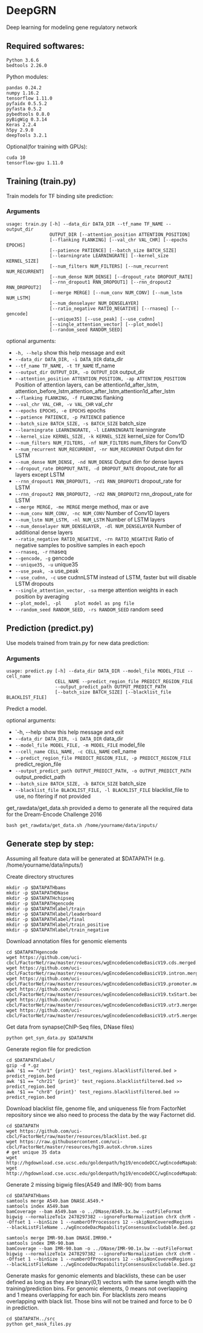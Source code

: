# DeepGRN
Deep learning for modeling gene regulatory network

## Required softwares:

```
Python 3.6.6
bedtools 2.26.0
```

Python modules:
```
pandas 0.24.2
numpy 1.16.2
tensorflow 1.11.0
pyfaidx 0.5.5.2
pyfasta 0.5.2
pybedtools 0.8.0
pyBigWig 0.3.14
Keras 2.2.4
h5py 2.9.0
deepTools 3.2.1
```

Optional(for training with GPUs):

```
cuda 10
tensorflow-gpu 1.11.0
```

## Training (train.py)
Train models for TF binding site prediction:

### Arguments

```
usage: train.py [-h] --data_dir DATA_DIR --tf_name TF_NAME --output_dir
                OUTPUT_DIR [--attention_position ATTENTION_POSITION]
                [--flanking FLANKING] [--val_chr VAL_CHR] [--epochs EPOCHS]
                [--patience PATIENCE] [--batch_size BATCH_SIZE]
                [--learningrate LEARNINGRATE] [--kernel_size KERNEL_SIZE]
                [--num_filters NUM_FILTERS] [--num_recurrent NUM_RECURRENT]
                [--num_dense NUM_DENSE] [--dropout_rate DROPOUT_RATE]
                [--rnn_dropout1 RNN_DROPOUT1] [--rnn_dropout2 RNN_DROPOUT2]
                [--merge MERGE] [--num_conv NUM_CONV] [--num_lstm NUM_LSTM]
                [--num_denselayer NUM_DENSELAYER]
                [--ratio_negative RATIO_NEGATIVE] [--rnaseq] [--gencode]
                [--unique35] [--use_peak] [--use_cudnn]
                [--single_attention_vector] [--plot_model]
                [--random_seed RANDOM_SEED]
```                

optional arguments:
* `-h, --help`            show this help message and exit
* `--data_dir DATA_DIR, -i DATA_DIR`
                        data_dir
* `--tf_name TF_NAME, -t TF_NAME`
                        tf_name
* `--output_dir OUTPUT_DIR, -o OUTPUT_DIR`
                        output_dir
* `--attention_position ATTENTION_POSITION, -ap ATTENTION_POSITION`
                        Position of attention layers, can be attention1d_after_lstm, attention_before_lstm,attention_after_lstm,attention1d_after_lstm
* `--flanking FLANKING, -f FLANKING`
                        flanking
* `--val_chr VAL_CHR, -v VAL_CHR`
                        val_chr
* `--epochs EPOCHS, -e EPOCHS`
                        epochs
* `--patience PATIENCE, -p PATIENCE`
                        patience
* `--batch_size BATCH_SIZE, -s BATCH_SIZE`
                        batch_size
* `--learningrate LEARNINGRATE, -l LEARNINGRATE`
                        learningrate
* `--kernel_size KERNEL_SIZE, -k KERNEL_SIZE`
                        kernel_size for Conv1D
* `--num_filters NUM_FILTERS, -nf NUM_FILTERS`
                        num_filters for Conv1D
* `--num_recurrent NUM_RECURRENT, -nr NUM_RECURRENT`
                        Output dim for LSTM
* `--num_dense NUM_DENSE, -nd NUM_DENSE`
                        Output dim for dense layers
* `--dropout_rate DROPOUT_RATE, -d DROPOUT_RATE`
                        dropout_rate for all layers except LSTM
* `--rnn_dropout1 RNN_DROPOUT1, -rd1 RNN_DROPOUT1`
                        dropout_rate for LSTM
* `--rnn_dropout2 RNN_DROPOUT2, -rd2 RNN_DROPOUT2`
                        rnn_dropout_rate for LSTM
* `--merge MERGE, -me MERGE`
                        merge method, max or ave
* `--num_conv NUM_CONV, -nc NUM_CONV`
                        Number of Conv1D layers
* `--num_lstm NUM_LSTM, -nl NUM_LSTM`
                        Number of LSTM layers
* `--num_denselayer NUM_DENSELAYER, -dl NUM_DENSELAYER`
                        Number of additional dense layers
* `--ratio_negative RATIO_NEGATIVE, -rn RATIO_NEGATIVE`
                        Ratio of negative samples to positive samples in each epoch
* `--rnaseq, -r`          rnaseq
* `--gencode, -g`         gencode
* `--unique35, -u`        unique35
* `--use_peak, -a`        use_peak
* `--use_cudnn, -c`       use cudnnLSTM instead of LSTM, faster but will disable LSTM dropouts
* `--single_attention_vector, -sa`
                        merge attention weights in each position by averaging
* `--plot_model, -pl     plot model as png file`
* `--random_seed RANDOM_SEED, -rs RANDOM_SEED`
                        random seed

## Prediction (predict.py)

Use models trained from train.py for new data prediction:

### Arguments

```
usage: predict.py [-h] --data_dir DATA_DIR --model_file MODEL_FILE --cell_name
                  CELL_NAME --predict_region_file PREDICT_REGION_FILE
                  --output_predict_path OUTPUT_PREDICT_PATH
                  [--batch_size BATCH_SIZE] [--blacklist_file BLACKLIST_FILE]
```

Predict a model.

optional arguments:
* `-h, --help            show this help message and exit
* `--data_dir DATA_DIR, -i DATA_DIR`
                        data_dir
* `--model_file MODEL_FILE, -m MODEL_FILE`
                        model_file
* `--cell_name CELL_NAME, -c CELL_NAME`
                        cell_name
* `--predict_region_file PREDICT_REGION_FILE, -p PREDICT_REGION_FILE`
                        predict_region_file
* `--output_predict_path OUTPUT_PREDICT_PATH, -o OUTPUT_PREDICT_PATH`
                        output_predict_path
* `--batch_size BATCH_SIZE, -b BATCH_SIZE`
                        batch_size
* `--blacklist_file BLACKLIST_FILE, -l BLACKLIST_FILE`
                        blacklist_file to use, no fitering if not provided


get_rawdata/get_data.sh provided a demo to generate all the required data for the Dream-Encode Challenge 2016

```
bash get_rawdata/get_data.sh /home/yourname/data/inputs/
```

## Generate step by step:
Assuming all feature data will be generated at $DATAPATH (e.g. /home/yourname/data/inputs/)

Create directory structures

```
mkdir -p $DATAPATHbams
mkdir -p $DATAPATHDNase
mkdir -p $DATAPATHchipseq
mkdir -p $DATAPATHgencode
mkdir -p $DATAPATHlabel/train
mkdir -p $DATAPATHlabel/leaderboard
mkdir -p $DATAPATHlabel/final
mkdir -p $DATAPATHlabel/train_positive
mkdir -p $DATAPATHlabel/train_negative
```


Download annotation files for genomic elements

```
cd $DATAPATHgencode
wget https://github.com/uci-cbcl/FactorNet/raw/master/resources/wgEncodeGencodeBasicV19.cds.merged.bed.gz
wget https://github.com/uci-cbcl/FactorNet/raw/master/resources/wgEncodeGencodeBasicV19.intron.merged.bed.gz
wget https://github.com/uci-cbcl/FactorNet/raw/master/resources/wgEncodeGencodeBasicV19.promoter.merged.bed.gz
wget https://github.com/uci-cbcl/FactorNet/raw/master/resources/wgEncodeGencodeBasicV19.txStart.bed.gz
wget https://github.com/uci-cbcl/FactorNet/raw/master/resources/wgEncodeGencodeBasicV19.utr3.merged.bed.gz
wget https://github.com/uci-cbcl/FactorNet/raw/master/resources/wgEncodeGencodeBasicV19.utr5.merged.bed.gz
```

Get data from synapse(ChIP-Seq files, DNase files)

```
python get_syn_data.py $DATAPATH
```

Generate region file for prediction

```
cd $DATAPATHlabel/
gzip -d *.gz
awk '$1 == "chr1" {print}' test_regions.blacklistfiltered.bed > predict_region.bed
awk '$1 == "chr21" {print}' test_regions.blacklistfiltered.bed >> predict_region.bed
awk '$1 == "chr8" {print}' test_regions.blacklistfiltered.bed >> predict_region.bed
```

Download blacklist file, genome file, and uniqueness file from FactorNet repository since we also need to process the data by the way Factornet did.

```
cd $DATAPATH
wget https://github.com/uci-cbcl/FactorNet/raw/master/resources/blacklist.bed.gz
wget https://raw.githubusercontent.com/uci-cbcl/FactorNet/master/resources/hg19.autoX.chrom.sizes
# get unique 35 data
wget http://hgdownload.cse.ucsc.edu/goldenpath/hg19/encodeDCC/wgEncodeMapability/wgEncodeDukeMapabilityUniqueness35bp.bigWig
wget http://hgdownload.cse.ucsc.edu/goldenpath/hg19/encodeDCC/wgEncodeMapability/wgEncodeDacMapabilityConsensusExcludable.bed.gz
```

Generate 2 missing bigwig files(A549 and IMR-90) from bams

```
cd $DATAPATHbams
samtools merge A549.bam DNASE.A549.*
samtools index A549.bam
bamCoverage --bam A549.bam -o ../DNase/A549.1x.bw --outFileFormat bigwig --normalizeTo1x 2478297382 --ignoreForNormalization chrX chrM --Offset 1 --binSize 1 --numberOfProcessors 12 --skipNonCoveredRegions --blackListFileName ../wgEncodeDacMapabilityConsensusExcludable.bed.gz

samtools merge IMR-90.bam DNASE.IMR90.*
samtools index IMR-90.bam 
bamCoverage --bam IMR-90.bam -o ../DNase/IMR-90.1x.bw --outFileFormat bigwig --normalizeTo1x 2478297382 --ignoreForNormalization chrX chrM --Offset 1 --binSize 1 --numberOfProcessors 12 --skipNonCoveredRegions --blackListFileName ../wgEncodeDacMapabilityConsensusExcludable.bed.gz
```


Generate masks for genomic elements and blacklists, these can be user defined as long as they are binary(0,1) vectors with the same length with the training/prediction bins. For genomic elements, 0 means not overlapping and 1 means overlapping for each bin. For blacklists zero means overlapping with black list. Those bins will not be trained and force to be 0 in prediction.

```
cd $DATAPATH../src
python get_mask_files.py
```







